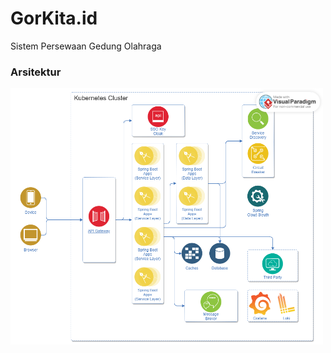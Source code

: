 # GorKita.id
Sistem Persewaan Gedung Olahraga

### Arsitektur

<img src="images/architecture-diagram.png" alt="architecture-diagram" width="500"/>